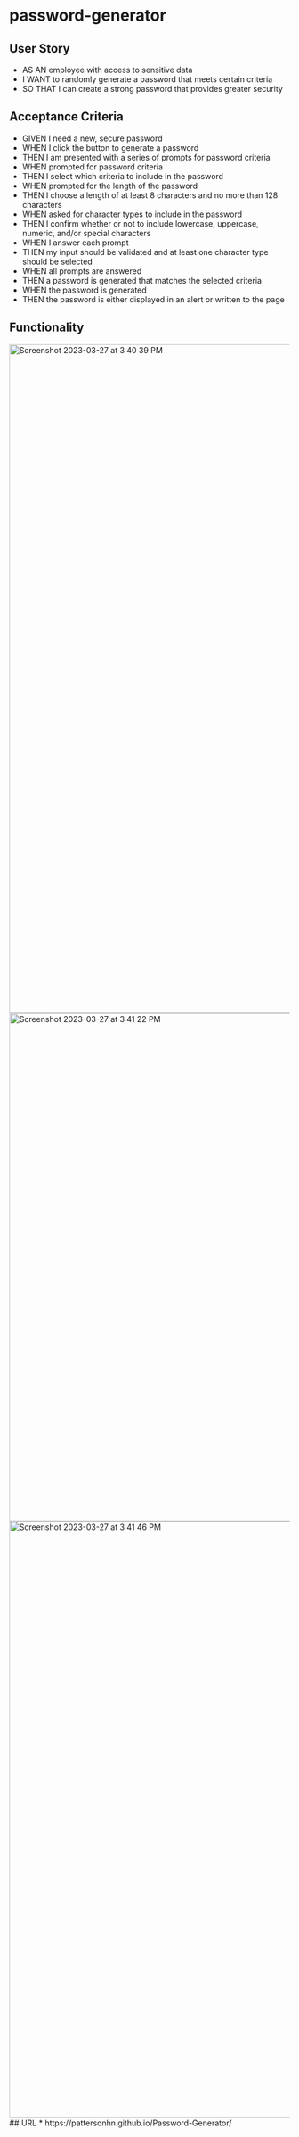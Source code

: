 # password-generator
## User Story
* AS AN employee with access to sensitive data
* I WANT to randomly generate a password that meets certain criteria
* SO THAT I can create a strong password that provides greater security
## Acceptance Criteria
* GIVEN I need a new, secure password
* WHEN I click the button to generate a password
* THEN I am presented with a series of prompts for password criteria
* WHEN prompted for password criteria
* THEN I select which criteria to include in the password
* WHEN prompted for the length of the password
* THEN I choose a length of at least 8 characters and no more than 128 characters
* WHEN asked for character types to include in the password
* THEN I confirm whether or not to include lowercase, uppercase, numeric, and/or special characters
* WHEN I answer each prompt
* THEN my input should be validated and at least one character type should be selected
* WHEN all prompts are answered
* THEN a password is generated that matches the selected criteria
* WHEN the password is generated
* THEN the password is either displayed in an alert or written to the page
## Functionality 
<img width="1200" alt="Screenshot 2023-03-27 at 3 40 39 PM" src="https://user-images.githubusercontent.com/117123654/228061975-2f62a4fb-3b05-4f8b-9f46-ab20a22f15d1.png">
<img width="911" alt="Screenshot 2023-03-27 at 3 41 22 PM" src="https://user-images.githubusercontent.com/117123654/228061998-d4bd9167-ce96-4582-b9bb-9afb4adc8925.png">
<img width="1071" alt="Screenshot 2023-03-27 at 3 41 46 PM" src="https://user-images.githubusercontent.com/117123654/228062010-54dc128e-77fc-4da5-8bf0-6c21166d77fb.png">
## URL
* https://pattersonhn.github.io/Password-Generator/
